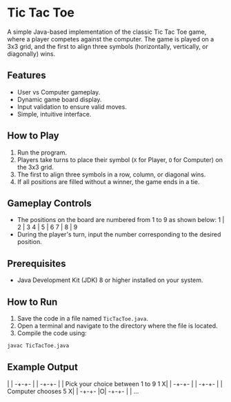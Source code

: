 # Tic Tac Toe

A simple Java-based implementation of the classic Tic Tac Toe game, where a player competes against the computer. The game is played on a 3x3 grid, and the first to align three symbols (horizontally, vertically, or diagonally) wins.

## Features
- User vs Computer gameplay.
- Dynamic game board display.
- Input validation to ensure valid moves.
- Simple, intuitive interface.

## How to Play
1. Run the program.
2. Players take turns to place their symbol (`X` for Player, `O` for Computer) on the 3x3 grid.
3. The first to align three symbols in a row, column, or diagonal wins.
4. If all positions are filled without a winner, the game ends in a tie.

## Gameplay Controls
- The positions on the board are numbered from 1 to 9 as shown below:
 1 | 2 | 3
 4 | 5 | 6
 7 | 8 | 9
- During the player's turn, input the number corresponding to the desired position.

## Prerequisites
- Java Development Kit (JDK) 8 or higher installed on your system.

## How to Run
1. Save the code in a file named `TicTacToe.java`.
2. Open a terminal and navigate to the directory where the file is located.
3. Compile the code using:
 ```bash
 javac TicTacToe.java
```

## Example Output
 | | 
-+-+- 
 | | 
-+-+-
 | | 
Pick your choice between 1 to 9
1
X| | 
-+-+-
 | | 
-+-+-
 | | 
Computer chooses 5
X| | 
-+-+-
 |O| 
-+-+-
 | | 
...
